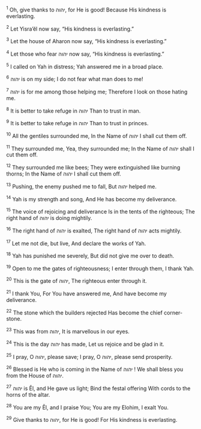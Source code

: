 <sup>1</sup> Oh, give thanks to יהוה, for He is good! Because His kindness is everlasting.

<sup>2</sup> Let Yisra’ĕl now say, “His kindness is everlasting.”

<sup>3</sup> Let the house of Aharon now say, “His kindness is everlasting.”

<sup>4</sup> Let those who fear יהוה now say, “His kindness is everlasting.”

<sup>5</sup> I called on Yah in distress; Yah answered me in a broad place.

<sup>6</sup> יהוה is on my side; I do not fear what man does to me!

<sup>7</sup> יהוה is for me among those helping me; Therefore I look on those hating me.

<sup>8</sup> It is better to take refuge in יהוה Than to trust in man.

<sup>9</sup> It is better to take refuge in יהוה Than to trust in princes.

<sup>10</sup> All the gentiles surrounded me, In the Name of יהוה I shall cut them off.

<sup>11</sup> They surrounded me, Yea, they surrounded me; In the Name of יהוה shall I cut them off.

<sup>12</sup> They surrounded me like bees; They were extinguished like burning thorns; In the Name of יהוה I shall cut them off.

<sup>13</sup> Pushing, the enemy pushed me to fall, But יהוה helped me.

<sup>14</sup> Yah is my strength and song, And He has become my deliverance.

<sup>15</sup> The voice of rejoicing and deliverance Is in the tents of the righteous; The right hand of יהוה is doing mightily.

<sup>16</sup> The right hand of יהוה is exalted, The right hand of יהוה acts mightily.

<sup>17</sup> Let me not die, but live, And declare the works of Yah.

<sup>18</sup> Yah has punished me severely, But did not give me over to death.

<sup>19</sup> Open to me the gates of righteousness; I enter through them, I thank Yah.

<sup>20</sup> This is the gate of יהוה, The righteous enter through it.

<sup>21</sup> I thank You, For You have answered me, And have become my deliverance.

<sup>22</sup> The stone which the builders rejected Has become the chief corner-stone.

<sup>23</sup> This was from יהוה, It is marvellous in our eyes.

<sup>24</sup> This is the day יהוה has made, Let us rejoice and be glad in it.

<sup>25</sup> I pray, O יהוה, please save; I pray, O יהוה, please send prosperity.

<sup>26</sup> Blessed is He who is coming in the Name of יהוה ! We shall bless you from the House of יהוה.

<sup>27</sup> יהוה is Ĕl, and He gave us light; Bind the festal offering With cords to the horns of the altar.

<sup>28</sup> You are my Ĕl, and I praise You; You are my Elohim, I exalt You.

<sup>29</sup> Give thanks to יהוה, for He is good! For His kindness is everlasting.


